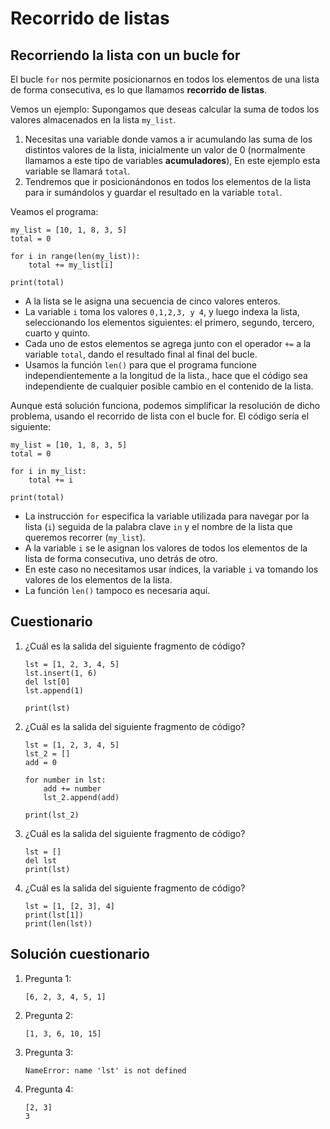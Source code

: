 # Recorrido de listas

## Recorriendo la lista con un bucle for

El bucle `for` nos permite posicionarnos en todos los elementos de una lista de forma consecutiva, es lo que llamamos **recorrido de listas**.

Vemos un ejemplo: Supongamos que deseas calcular la suma de todos los valores almacenados en la lista `my_list`.

1. Necesitas una variable donde vamos a ir acumulando las suma de los distintos valores de la lista, inicialmente un valor de 0 (normalmente llamamos a este tipo de variables **acumuladores**), En este ejemplo esta variable se llamará `total`.
2. Tendremos que ir posicionándonos en todos los elementos de la lista para ir sumándolos y guardar el resultado en la variable `total`. 

Veamos el programa:

```
my_list = [10, 1, 8, 3, 5]
total = 0

for i in range(len(my_list)):
    total += my_list[i]

print(total)
```

* A la lista se le asigna una secuencia de cinco valores enteros.
* La variable `i` toma los valores `0,1,2,3, y 4`, y luego indexa la lista, seleccionando los elementos siguientes: el primero, segundo, tercero, cuarto y quinto.
* Cada uno de estos elementos se agrega junto con el operador `+=` a la variable `total`, dando el resultado final al final del bucle.
* Usamos la función `len()` para que el programa funcione independientemente a la longitud de la lista., hace que el código sea independiente de cualquier posible cambio en el contenido de la lista.

Aunque está solución funciona, podemos simplificar la resolución de dicho problema, usando el recorrido de lista con el bucle for. El código sería el siguiente:

```
my_list = [10, 1, 8, 3, 5]
total = 0

for i in my_list:
    total += i

print(total)
```

* La instrucción `for` especifica la variable utilizada para navegar por la lista (`i`) seguida de la palabra clave `in` y el nombre de la lista que queremos recorrer (`my_list`).
* A la variable `i` se le asignan los valores de todos los elementos de la lista de forma consecutiva, uno detrás de otro.
* En este caso no necesitamos usar índices, la variable `i` va tomando los valores de los elementos de la lista.
* La función `len()` tampoco es necesaria aquí.

## Cuestionario

1. ¿Cuál es la salida del siguiente fragmento de código?

    ```
    lst = [1, 2, 3, 4, 5]
    lst.insert(1, 6)
    del lst[0]
    lst.append(1)

    print(lst)
    ```

2. ¿Cuál es la salida del siguiente fragmento de código?

    ```
    lst = [1, 2, 3, 4, 5]
    lst_2 = []
    add = 0

    for number in lst:
        add += number
        lst_2.append(add)

    print(lst_2)
    ```

3. ¿Cuál es la salida del siguiente fragmento de código?

    ```
    lst = []
    del lst
    print(lst)
    ```

4. ¿Cuál es la salida del siguiente fragmento de código?

    ```
    lst = [1, [2, 3], 4]
    print(lst[1])
    print(len(lst))
    ```

## Solución cuestionario

1. Pregunta 1:

    ```
    [6, 2, 3, 4, 5, 1]
    ```

2. Pregunta 2:

    ```
    [1, 3, 6, 10, 15]
    ```

3. Pregunta 3:

    ```
    NameError: name 'lst' is not defined
    ```

4. Pregunta 4:

    ```
    [2, 3]
    3
    ```


